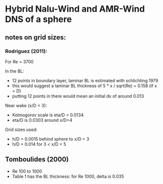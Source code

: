 # Hybrid Nalu-Wind and AMR-Wind DNS of a sphere


## notes on grid sizes:
### Rodriguez (2011): 

For Re = 3700

In the BL:
- 12 points in boundary layer, laminar BL is estimated with schlichting 1979
- this would suggest a laminar BL thickness of 5 * x / sqrt(Re) = 0.158 (if x = D)
- putting 12 points in there would mean an initial dx of around 0.013

Near wake (x/D < 3):
- Kolmogorov scale is eta/D = 0.0134
- eta/D is 0.0303 around x/D=4

Grid sizes used:
- h/D = 0.0015 behind sphere to x/D = 3
- h/D = 0.014 for 3 < x/D < 5

## Tomboulides (2000)
- Re 100 to 1000
- Table 1 has the BL thickness: for Re 1000, delta is 0.035
